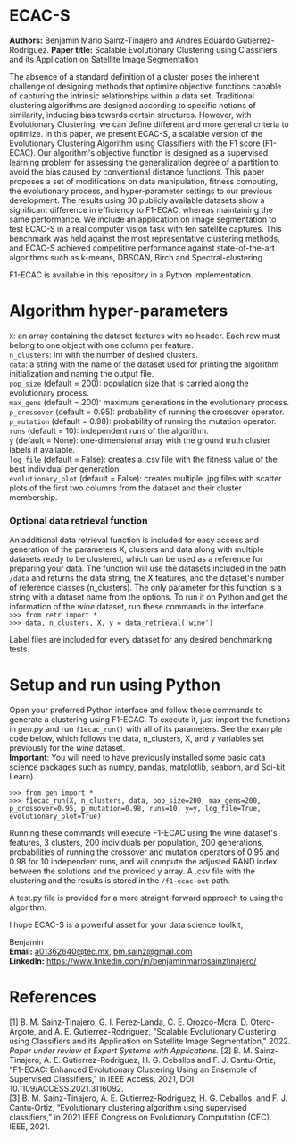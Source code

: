 # ECAC-S

**Authors:** Benjamin Mario Sainz-Tinajero and Andres Eduardo Gutierrez-Rodriguez.
**Paper title:** Scalable Evolutionary Clustering using Classifiers and its Application on Satellite Image Segmentation

The absence of a standard definition of a cluster poses the inherent challenge of designing methods that optimize objective functions capable of capturing the intrinsic relationships within a data set. Traditional clustering algorithms are designed according to specific notions of similarity, inducing bias towards certain structures. However, with Evolutionary Clustering, we can define different and more general criteria to optimize. In this paper, we present ECAC-S, a scalable version of the Evolutionary Clustering Algorithm using Classifiers with the F1 score (F1-ECAC). Our algorithm's objective function is designed as a supervised learning problem for assessing the generalization degree of a partition to avoid the bias caused by conventional distance functions. This paper proposes a set of modifications on data manipulation, fitness computing, the evolutionary process, and hyper-parameter settings to our previous development. The results using 30 publicly available datasets show a significant difference in efficiency to F1-ECAC, whereas maintaining the same performance. We include an application on image segmentation to test ECAC-S in a real computer vision task with ten satellite captures. This benchmark was held against the most representative clustering methods, and ECAC-S achieved competitive performance against state-of-the-art algorithms such as k-means, DBSCAN, Birch and Spectral-clustering.

F1-ECAC is available in this repository in a Python implementation.

# Algorithm hyper-parameters
``X``: an array containing the dataset features with no header. Each row must belong to one object with one column per feature.  
``n_clusters``: int with the number of desired clusters.  
``data``: a string with the name of the dataset used for printing the algorithm initialization and naming the output file.  
``pop_size`` (default = 200): population size that is carried along the evolutionary process.   
``max_gens`` (default = 200): maximum generations in the evolutionary process.   
``p_crossover`` (default = 0.95): probability of running the crossover operator.  
``p_mutation`` (default = 0.98): probability of running the mutation operator.  
``runs`` (default = 10): independent runs of the algorithm.  
``y`` (default = None): one-dimensional array with the ground truth cluster labels if available.  
``log_file`` (default = False): creates a .csv file with the fitness value of the best individual per generation.  
``evolutionary_plot`` (default = False): creates multiple .jpg files with scatter plots of the first two columns from the dataset and their cluster membership.  

### Optional data retrieval function
An additional data retrieval function is included for easy access and generation of the parameters X, clusters and data along with multiple datasets ready to be clustered, which can be used as a reference for preparing your data. The function will use the datasets included in the path ``/data`` and returns the data string, the X features, and the dataset's number of reference classes (n_clusters). The only parameter for this function is a string with a dataset name from the options. To run it on Python and get the information of the *wine* dataset, run these commands in the interface.     
``>>> from retr import *``  
``>>> data, n_clusters, X, y = data_retrieval('wine')``  

Label files are included for every dataset for any desired benchmarking tests.

# Setup and run using Python
Open your preferred Python interface and follow these commands to generate a clustering using F1-ECAC. To execute it, just import the functions in *gen.py* and run ``f1ecac_run()`` with all of its parameters. See the example code below, which follows the data, n_clusters, X, and y variables set previously for the *wine* dataset.  
**Important**: You will need to have previously installed some basic data science packages such as numpy, pandas, matplotlib, seaborn, and Sci-kit Learn).

``>>> from gen import *``  
``>>> f1ecac_run(X, n_clusters, data, pop_size=200, max_gens=200, p_crossover=0.95, p_mutation=0.98, runs=10, y=y, log_file=True, evolutionary_plot=True)``  

Running these commands will execute F1-ECAC using the wine dataset's features, 3 clusters, 200 individuals per population, 200 generations, probabilities of running the crossover and mutation operators of 0.95 and 0.98 for 10 independent runs, and will compute the adjusted RAND index between the solutions and the provided y array. A .csv file with the clustering and the results is stored in the ``/f1-ecac-out`` path.

A test.py file is provided for a more straight-forward approach to using the algorithm.  

I hope ECAC-S is a powerful asset for your data science toolkit,

Benjamin  
**Email:** a01362640@tec.mx, bm.sainz@gmail.com  
**LinkedIn:** https://www.linkedin.com/in/benjaminmariosainztinajero/

# References
[1] B. M. Sainz-Tinajero, G. I. Perez-Landa, C. E. Orozco-Mora, D. Otero-Argote, and A. E. Gutierrez-Rodriguez, "Scalable Evolutionary Clustering using Classifiers and its Application on Satellite Image Segmentation," 2022. *Paper under review at Expert Systems with Applications.* 
[2] B. M. Sainz-Tinajero, A. E. Gutierrez-Rodriguez, H. G. Ceballos and F. J. Cantu-Ortiz, "F1-ECAC: Enhanced Evolutionary Clustering Using an Ensemble of Supervised Classifiers," in IEEE Access, 2021, DOI: 10.1109/ACCESS.2021.3116092.  
[3] B. M. Sainz-Tinajero, A. E. Gutierrez-Rodriguez, H. G. Ceballos, and F. J. Cantu-Ortiz, “Evolutionary clustering algorithm using supervised classifiers,” in 2021 IEEE Congress on Evolutionary Computation (CEC). IEEE, 2021.  

